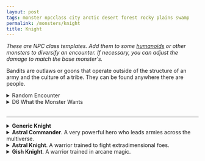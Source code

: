 ```yaml
---
layout: post
tags: monster npcclass city arctic desert forest rocky plains swamp
permalink: /monsters/knight
title: Knight
---
```


<span class="alchemy"> *These are NPC class templates. Add them to some [humanoids](https://saltygoo.github.io/list/monsters-humanoid) or other monsters to diversify an encounter. If necessary, you can adjust the damage to match the base monster's.* </span>

Bandits are outlaws or goons that operate outside of the structure of an army and the culture of a tribe. They can be found anywhere there are people.
<br>

<details markdown="1">
<summary>Random Encounter</summary>

1. **Monster:** 1D4 knights & 1D10 [soldiers](/monsters/soldier).
1. **Lair:** Tidy command room / tent with coats of arms and a battle map. <br>    &nbsp; OR <br>    **Omen:** Distinct sound of armor-wearing steps.
1. **Spoor:** Banner planted in the ground with a recognizable coat of arm.
1. **Tracks:** Footsteps of armored boots.
1. **Trace:** An old tattered banner.
1. **Trace:** A piece of a full plate armor.
</details>

<details markdown="1">
<summary>D6 What the Monster Wants</summary>

1. Defeat a powerful monster.
2. Woo a noble.
3. Participate in a tournament.
4. Protect a sacred site.
5. Train for battle.
6. Search for a powerful weapon.  
</details>

<br>

---


<details markdown="1">
<summary><b>Generic Knight</b></summary>
**HD:** 3  &nbsp; &nbsp;  **Armor:** as plate <br>
**Size:** medium <br>
**Stats:** higher than average<br>
**Movement:** average<br>
**Morale:** brave<br>

Allies of the knight do not flee battle before the knight allows it.

**Attacks (1/round)**

<ins>Heroic Sword</ins>. The knight makes a melee attack (1D8). It's target cannot attack another person than the knight next turn.
</details>

<details markdown="1">
<summary><b>Astral Commander</b>. A very powerful hero who leads armies across the multiverse.</summary>
Has double maximum HP, full plate armor (3), and can attack twice on its turn, thrice if below half HP.

<ins>Chain Teleport.</ins> The knight teleports to a nearby creature’ of it and makes a melee attack (1D8). It repeats the process on new targets until it fails an attack or has no new target.

<ins>Compelling Order.</ins> The knight makes one ally make a melee attack with advantage.

<ins>Force Choke.</ins> he knight lifts one nearby creature in the air if it fails a save, inflicting crushing damage (1D6) and preventing the target from breathing. The target is stunned for a turn.

<ins>Spellcasting (4).</ins> _Plane Shift Army, Suggestion_.
</details>

<details markdown="1">
<summary><b>Astral Knight</b>. A warrior trained to fight extradimensional foes.</summary>
Has maximum HP and chain armor (2).

<ins>Chain Teleport.</ins> The knight teleports to a nearby creature’ of it and makes a melee attack (1D8). It repeats the process on new targets until it fails an attack or has no new target.

<ins>Spellcasting (1).</ins> _Plane Shift Platoon_.
</details>


<details markdown="1">
<summary><b>Gish Knight</b>. A warrior trained in arcane magic.</summary>
Has maximum HP and chain armor (2).

<ins>Spell-Blade.</ins> The knight makes a melee attack (1D8) and casts a spell.

<ins>Spellcasting (3).</ins> _Dimension Door, Magic Missile, Fire Ball, Shield, Invisibility._.
</details>

